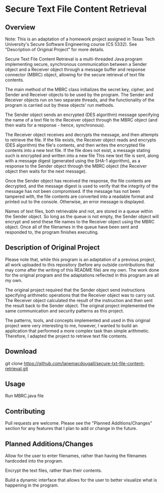 # Secure Text File Content Retrieval


## Overview

Note: This is an adaptation of a homework project assigned in Texas Tech University's Secure Software Engineering course (CS 5332). See "Description of Original Project" for more details. 

Secure Text File Content Retrieval is a multi-threaded Java program implementing secure, synchronous communication between a Sender object and a Receiver object through a message buffer and response connector (MBRC) object, allowing for the secure retrieval of text file contents.


The main method of the MBRC class initializes the secret key, cipher, and Sender and Receiver objects to be used by the program. The Sender and Receiver objects run on two separate threads, and the functionality of the program is carried out by these objects' run methods.

The Sender object sends an encrypted (DES algorithm) message specifying the name of a text file to the Receiver object through the MBRC object (and then waits for a response - hence, synchronous). 

The Receiver object receives and decrypts the message, and then attempts to retrieve the file. If the file exists, the Receiver object reads and encrypts (DES algorithm) the file's contents, and then writes the encrypted file contents into a new text file. If the file does not exist, a message stating such is encrypted and written into a new file
This new text file is sent, along with a message digest (generated using the SHA-1 algorithm), as a response to the Sender object through the MBRC object (the Receiver object then waits for the next message). 

Once the Sender object has received the response, the file contents are decrypted, and the message digest is used to verify that the integrity of the message has not been compromised. If the message has not been tampered with, the file contents are converted into a readable format and printed out to the console. Otherwise, an error message is displayed.

Names of text files, both retrievable and not, are stored in a queue within the Sender object. So long as the queue is not empty, the Sender object will encrypt and send these file names to the Receiver object using the MBRC object. Once all of the filenames in the queue have been sent and responded to, the program finishes executing.


## Description of Original Project

Please note that, while this program is an adaptation of a previous project, all work uploaded to this repository (before any outside contributions that may come after the writing of this README file) are my own. The work done for the original program and the adaptations reflected in this program are all my own.

The original project required that the Sender object send instructions specifying arithmetic operations that the Receiver object was to carry out. The Receiver object calculated the result of the instruction and then sent the result back to the Sender object. The original project implemented the same communication and security patterns as this project.

The patterns, tools, and concepts implemented and used in this original project were very interesting to me, however, I wanted to build an application that performed a more complex task than simple arithmetic. Therefore, I adapted the project to retrieve text file contents.


## Download

git clone https://github.com/lanemacdougall/secure-txt-file-content-retrieval.git


## Usage

Run MBRC.java file

## Contributing
Pull requests are welcome. Please see the "Planned Additions/Changes" section for any features that I plan to add or change in the future.


## Planned Additions/Changes

Allow for the user to enter filenames, rather than having the filenames hardcoded into the program.

Encrypt the text files, rather than their contents.

Build a dynamic interface that allows for the user to better visualize what is happening in the program.
